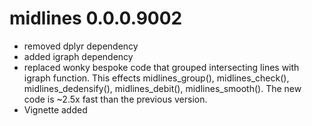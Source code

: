 # midlines 0.0.0.9002

- removed dplyr dependency
- added igraph dependency
- replaced wonky bespoke code that grouped intersecting lines with igraph function. This effects midlines_group(), midlines_check(), midlines_dedensify(), midlines_debit(), midlines_smooth(). The new code is ~2.5x fast than the previous version.
- Vignette added
